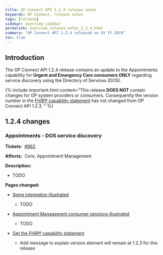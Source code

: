 ```yaml
---
title: GP Connect API 1.2.4 release notes
keywords: GP Connect, release notes
tags: [release]
sidebar: overview_sidebar
permalink: overview_release_notes_1_2_4.html
summary: "GP Connect API 1.2.4 released on XX YY 2019"
toc: true
---
```


## Introduction ##

The GP Connect API 1.2.4 release contains an update to the Appointments capability for **Urgent and Emergency Care consumers ONLY** regarding service discovery using the Directory of Services (DOS).

{% include important.html content="This release **DOES NOT** contain changes for GP system providers or consumers. Consequently the version number in the [FHIR&reg; capability statement](foundations_use_case_get_the_fhir_capability_statement.html#payload-response-body) has not changed from GP Connect API 1.2.3.
" %}

## 1.2.4 changes ##

### Appointments - DOS service discovery ###

**Tickets**:&nbsp; [#662](https://github.com/nhsconnect/gpconnect/issues/662)

**Affects:**&nbsp; Core, Appointment Management

**Description:**

- TODO

**Pages changed:**

- [Spine integration illustrated](integration_illustrated.html)
  - TODO

- [Appointment Management consumer sessions illustrated](appointments_consumer_sessions.html)
  - TODO

- [Get the FHIR&reg; capability statement](foundations_use_case_get_the_fhir_capability_statement.html#payload-response-body)
  - Add message to explain version element will remain at 1.2.3 for this release
